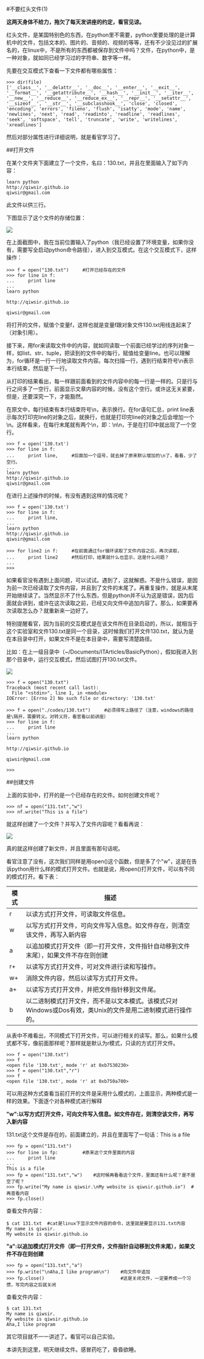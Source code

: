 #不要红头文件(1)

**这两天身体不给力，拖欠了每天发讲座的约定，看官见谅。**

红头文件，是某国特别色的东西，在python里不需要，python里要处理的是计算机中的文件，包括文本的、图片的、音频的、视频的等等，还有不少没见过的扩展名的，在linux中，不是所有的东西都被保存到文件中吗？文件，在python中，是一种对象，就如同已经学习过的字符串、数字等一样。

先要在交互模式下查看一下文件都有哪些属性：

    >>> dir(file)
    ['__class__', '__delattr__', '__doc__', '__enter__', '__exit__', '__format__', '__getattribute__', '__hash__', '__init__', '__iter__', '__new__', '__reduce__', '__reduce_ex__', '__repr__', '__setattr__', '__sizeof__', '__str__', '__subclasshook__', 'close', 'closed', 'encoding', 'errors', 'fileno', 'flush', 'isatty', 'mode', 'name', 'newlines', 'next', 'read', 'readinto', 'readline', 'readlines', 'seek', 'softspace', 'tell', 'truncate', 'write', 'writelines', 'xreadlines']

然后对部分属性进行详细说明，就是看官学习了。

##打开文件

在某个文件夹下面建立了一个文件，名曰：130.txt，并且在里面输入了如下内容：

    learn python
    http://qiwsir.github.io
    qiwsir@gmail.com

此文件以供三行。

下图显示了这个文件的存储位置：

![](https://raw.githubusercontent.com/qiwsir/ITArticles/master/Pictures/13001.png)

在上面截图中，我在当前位置输入了python（我已经设置了环境变量，如果你没有，需要写全启动python命令路径），进入到交互模式。在这个交互模式下，这样操作：

    >>> f = open("130.txt")     #打开已经存在的文件
    >>> for line in f:
    ...     print line
    ...
    learn python

    http://qiwsir.github.io

    qiwsir@gmail.com

将打开的文件，赋值个变量f，这样也就是变量f跟对象文件130.txt用线连起来了（对象引用）。

接下来，用for来读取文件中的内容，就如同读取一个前面已经学过的序列对象一样，如list、str、tuple，把读到的文件中的每行，赋值给变量line。也可以理解为，for循环是一行一行地读取文件内容。每次扫描一行，遇到行结束符号\n表示本行结束，然后是下一行。

从打印的结果看出，每一样跟前面看到的文件内容中的每一行是一样的。只是行与行之间多了一空行，前面显示文章内容的时候，没有这个空行。或许这无关紧要，但是，还要深究一下，才能豁然。

在原文中，每行结束有本行结束符号\n，表示换行。在for语句汇总，print line表示每次打印完line的对象之后，就换行，也就是打印完line的对象之后会增加一个\n。这样看来，在每行末尾就有两个\n，即：\n\n，于是在打印中就出现了一个空行。

    >>> f = open('130.txt')
    >>> for line in f:
    ...     print line,     #后面加一个逗号，就去掉了原来默认增加的\n了，看看，少了空行。
    ...
    learn python
    http://qiwsir.github.io
    qiwsir@gmail.com

在进行上述操作的时候，有没有遇到这样的情况呢？

    >>> f = open('130.txt')
    >>> for line in f:
    ...     print line,
    ...
    learn python
    http://qiwsir.github.io
    qiwsir@gmail.com

    >>> for line2 in f:     #在前面通过for循环读取了文件内容之后，再次读取，
    ...     print line2     #然后打印，结果就什么也显示，这是什么问题？
    ...
    >>>

如果看官没有遇到上面问题，可以试试。遇到了，这就解惑。不是什么错误，是因为前一次已经读取了文件内容，并且到了文件的末尾了。再重复操作，就是从末尾开始继续读了。当然显示不了什么东西，但是python并不认为这是错误，因为后面就会讲到，或许在这次读取之前，已经又向文件中追加内容了。那么，如果要再次读取怎么办？就重新来一边好了。

特别提醒看官，因为当前的交互模式是在该文件所在目录启动的，所以，就相当于这个实验室和文件130.txt是同一个目录，这时候我们打开文件130.txt，就认为是在本目录中打开，如果文件不是在本目录中，需要写清楚路径。

比如：在上一级目录中（~/Documents/ITArticles/BasicPython），假如我进入到那个目录中，运行交互模式，然后试图打开130.txt文件。

![](https://raw.githubusercontent.com/qiwsir/ITArticles/master/Pictures/13002.png)

    >>> f = open("130.txt")
    Traceback (most recent call last):
      File "<stdin>", line 1, in <module>
    IOError: [Errno 2] No such file or directory: '130.txt'

    >>> f = open("./codes/130.txt")     #必须得写上路径了（注意，windows的路径是\隔开，需要转义。对转义符，看官看以前讲座）
    >>> for line in f:
    ...     print line
    ...
    learn python

    http://qiwsir.github.io

    qiwsir@gmail.com

    >>>

##创建文件

上面的实验中，打开的是一个已经存在的文件。如何创建文件呢？

    >>> nf = open("131.txt","w")
    >>> nf.write("This is a file")

就这样创建了一个文件？并写入了文件内容呢？看看再说：

![](https://raw.githubusercontent.com/qiwsir/ITArticles/master/Pictures/13003.png)

真的就这样创建了新文件，并且里面有那句话呢。

看官注意了没有，这次我们同样是用open()这个函数，但是多了个"w"，这是在告诉python用什么样的模式打开文件。也就是说，用open()打开文件，可以有不同的模式打开。看下表：

| 模式 | 描述 |
|------|------|
| r | 以读方式打开文件，可读取文件信息。|
| w | 以写方式打开文件，可向文件写入信息。如文件存在，则清空该文件，再写入新内容 |
| a | 以追加模式打开文件（即一打开文件，文件指针自动移到文件末尾），如果文件不存在则创建 |
| r+ | 以读写方式打开文件，可对文件进行读和写操作。 |
| w+ | 消除文件内容，然后以读写方式打开文件。 |
| a+ | 以读写方式打开文件，并把文件指针移到文件尾。 |
| b | 以二进制模式打开文件，而不是以文本模式。该模式只对Windows或Dos有效，类Unix的文件是用二进制模式进行操作的。 |

从表中不难看出，不同模式下打开文件，可以进行相关的读写。那么，如果什么模式都不写，像前面那样呢？那样就是默认为r模式，只读的方式打开文件。

    >>> f = open("130.txt")
    >>> f
    <open file '130.txt', mode 'r' at 0xb7530230>
    >>> f = open("130.txt","r")
    >>> f
    <open file '130.txt', mode 'r' at 0xb750a700>

可以用这种方式查看当前打开的文件是采用什么模式的，上面显示，两种模式是一样的效果。下面逐个对各种模式进行解释

**"w":以写方式打开文件，可向文件写入信息。如文件存在，则清空该文件，再写入新内容**

131.txt这个文件是存在的，前面建立的，并且在里面写了一句话：This is a file

    >>> fp = open("131.txt")
    >>> for line in fp:         #原来这个文件里面的内容
    ...     print line
    ...
    This is a file
    >>> fp = open("131.txt","w")    #这时候再看看这个文件，里面还有什么呢？是不是空了呢？
    >>> fp.write("My name is qiwsir.\nMy website is qiwsir.github.io")  #再查看内容
    >>> fp.close()

查看文件内容：

    $ cat 131.txt  #cat是linux下显示文件内容的命令，这里就是要显示131.txt内容
    My name is qiwsir.
    My website is qiwsir.github.io

**"a":以追加模式打开文件（即一打开文件，文件指针自动移到文件末尾），如果文件不存在则创建**

    >>> fp = open("131.txt","a")
    >>> fp.write("\nAha,I like program\n")    #向文件中追加
    >>> fp.close()                            #这是关闭文件，一定要养成一个习惯，写完内容之后就关闭

查看文件内容：

    $ cat 131.txt
    My name is qiwsir.
    My website is qiwsir.github.io
    Aha,I like program

其它项目就不一一讲述了。看官可以自己实验。

本讲先到这里，明天继续文件。感冒药吃了，昏昏欲睡。
